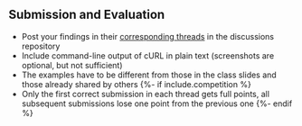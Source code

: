 ## Submission and Evaluation

* Post your findings in their [corresponding threads](https://github.com/cs531-f19/discussions/issues?q=label%3AAssignment) in the discussions repository
* Include command-line output of cURL in plain text (screenshots are optional, but not sufficient)
* The examples have to be different from those in the class slides and those already shared by others
{%- if include.competition %}
* Only the first correct submission in each thread gets full points, all subsequent submissions lose one point from the previous one
{%- endif %}
